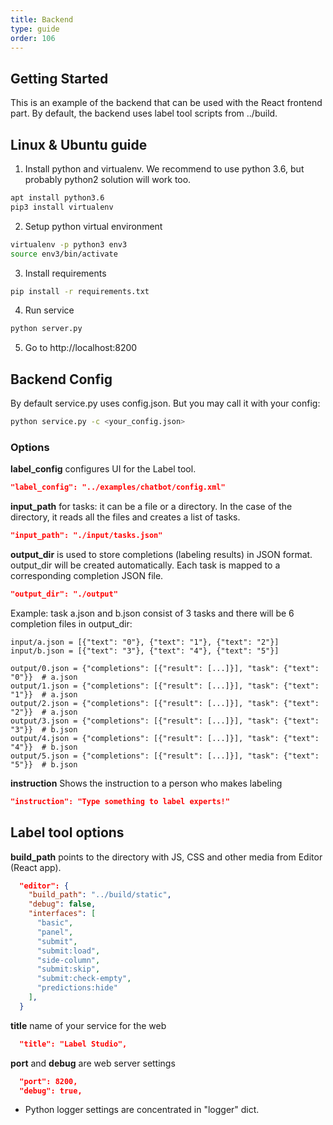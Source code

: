```yaml
---
title: Backend
type: guide
order: 106
---
```


## Getting Started

This is an example of the backend that can be used with the React frontend part. By default, the backend uses label tool scripts from ../build.

## Linux & Ubuntu guide

1. Install python and virtualenv. We recommend to use python 3.6, but probably python2 solution will work too.  

```bash
apt install python3.6
pip3 install virtualenv
```

2. Setup python virtual environment 

```bash
virtualenv -p python3 env3
source env3/bin/activate
```

3. Install requirements 

```bash
pip install -r requirements.txt
```

4. Run service

```bash
python server.py
```

5. Go to http://localhost:8200


## Backend Config

By default service.py uses config.json. But you may call it with your config: 

```bash
python service.py -c <your_config.json>
```

### Options

**label_config** configures UI for the Label tool.

```json
"label_config": "../examples/chatbot/config.xml"
```
 
**input_path** for tasks: it can be a file or a directory. In the case of the directory, it reads all the files and creates a list of tasks.

```json
"input_path": "./input/tasks.json"
```

**output_dir** is used to store completions (labeling results) in JSON format. output_dir will be created automatically. Each task is mapped to a corresponding completion JSON file.

```json
"output_dir": "./output"
```

Example: task a.json and b.json consist of 3 tasks and there will be 6 completion files in output_dir: 

```text
input/a.json = [{"text": "0"}, {"text": "1"}, {"text": "2"}]
input/b.json = [{"text": "3"}, {"text": "4"}, {"text": "5"}]

output/0.json = {"completions": [{"result": [...]}], "task": {"text": "0"}}  # a.json
output/1.json = {"completions": [{"result": [...]}], "task": {"text": "1"}}  # a.json
output/2.json = {"completions": [{"result": [...]}], "task": {"text": "2"}}  # a.json
output/3.json = {"completions": [{"result": [...]}], "task": {"text": "3"}}  # b.json
output/4.json = {"completions": [{"result": [...]}], "task": {"text": "4"}}  # b.json
output/5.json = {"completions": [{"result": [...]}], "task": {"text": "5"}}  # b.json
```

**instruction** Shows the instruction to a person who makes labeling

```json
"instruction": "Type something to label experts!"
```

## Label tool options

**build_path** points to the directory with JS, CSS and other media from Editor (React app).

```json
  "editor": {
    "build_path": "../build/static",
    "debug": false,
    "interfaces": [
      "basic",
      "panel",
      "submit",
      "submit:load",
      "side-column",
      "submit:skip",
      "submit:check-empty",
      "predictions:hide"
    ],
  }
```

**title** name of your service for the web

```json
  "title": "Label Studio",
```

**port** and **debug** are web server settings

```json
  "port": 8200,
  "debug": true,
```

* Python logger settings are concentrated in "logger" dict.
